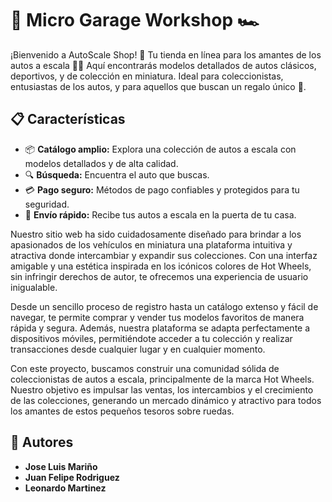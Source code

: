 # 🚗 Micro Garage Workshop 🏎️
¡Bienvenido a AutoScale Shop! 🎉 Tu tienda en línea para los amantes de los autos a escala 🛒✨ Aquí encontrarás modelos detallados de autos clásicos, deportivos, y de colección en miniatura. Ideal para coleccionistas, entusiastas de los autos, y para aquellos que buscan un regalo único 🎁.

## **📋 Características**
- 📦 **Catálogo amplio:** Explora una colección de autos a escala con modelos detallados y de alta calidad.
- 🔍 **Búsqueda:** Encuentra el auto que buscas.
- 💳 **Pago seguro:** Métodos de pago confiables y protegidos para tu seguridad.
- 🚚 **Envío rápido:** Recibe tus autos a escala en la puerta de tu casa.

Nuestro sitio web ha sido cuidadosamente diseñado para brindar a los apasionados de los vehículos en miniatura una plataforma intuitiva y atractiva donde intercambiar y expandir sus colecciones. Con una interfaz amigable y una estética inspirada en los icónicos colores de Hot Wheels, sin infringir derechos de autor, te ofrecemos una experiencia de usuario inigualable.

Desde un sencillo proceso de registro hasta un catálogo extenso y fácil de navegar, te permite comprar y vender tus modelos favoritos de manera rápida y segura. Además, nuestra plataforma se adapta perfectamente a dispositivos móviles, permitiéndote acceder a tu colección y realizar transacciones desde cualquier lugar y en cualquier momento.

Con este proyecto, buscamos construir una comunidad sólida de coleccionistas de autos a escala, principalmente de la marca Hot Wheels. Nuestro objetivo es impulsar las ventas, los intercambios y el crecimiento de las colecciones, generando un mercado dinámico y atractivo para todos los amantes de estos pequeños tesoros sobre ruedas.

## **👥 Autores**
- **Jose Luis Mariño**
- **Juan Felipe Rodriguez** 
- **Leonardo Martinez**
